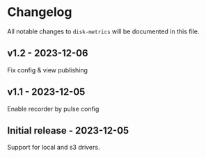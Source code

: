 # Changelog

All notable changes to `disk-metrics` will be documented in this file.

## v1.2 - 2023-12-06

Fix config & view publishing

## v1.1 - 2023-12-05

Enable recorder by pulse config

## Initial release - 2023-12-05

Support for local and s3 drivers.

